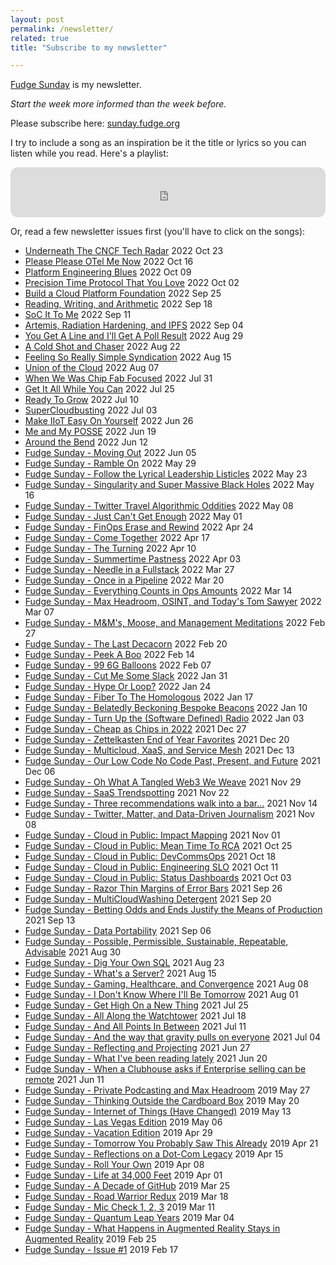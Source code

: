```yaml
---
layout: post
permalink: /newsletter/
related: true
title: "Subscribe to my newsletter"

---
```


[Fudge Sunday](https://sunday.fudge.org) is my newsletter. 

_Start the week more informed than the week before._

Please subscribe here: [sunday.fudge.org](https://sunday.fudge.org)

I try to include a song as an inspiration be it the title or lyrics so you can listen while you read. Here's a playlist:

<iframe style="border-radius:12px" src="https://open.spotify.com/embed/playlist/2ZALK6TiXvBVztITrrybkN?utm_source=generator" width="100%" height="80" frameBorder="0" allowfullscreen="" allow="autoplay; clipboard-write; encrypted-media; fullscreen; picture-in-picture"></iframe>

Or, read a few newsletter issues first (you'll have to click on the songs):

- [Underneath The CNCF Tech Radar](https://sunday.fudge.org/p/underneath-the-cncf-tech-radar) 2022 Oct 23
- [Please Please OTel Me Now](https://sunday.fudge.org/p/please-please-otel-me-now) 2022 Oct 16
- [Platform Engineering Blues](https://sunday.fudge.org/p/platform-engineering-blues) 2022 Oct 09
- [Precision Time Protocol That You Love](https://sunday.fudge.org/p/precision-time-protocol-that-you) 2022 Oct 02
- [Build a Cloud Platform Foundation](https://sunday.fudge.org/p/build-a-cloud-platform-foundation) 2022 Sep 25
- [Reading, Writing, and Arithmetic](https://sunday.fudge.org/p/reading-writing-and-arithmetic) 2022 Sep 18
- [SoC It To Me](https://sunday.fudge.org/p/soc-it-to-me) 2022 Sep 11
- [Artemis, Radiation Hardening, and IPFS](https://sunday.fudge.org/p/artemis-radiation-hardening-and-ipfs) 2022 Sep 04
- [You Get A Line and I'll Get A Poll Result](https://sunday.fudge.org/p/you-get-a-line-and-ill-get-a-poll) 2022 Aug 29
- [A Cold Shot and Chaser](https://sunday.fudge.org/p/a-cold-shot-and-chaser) 2022 Aug 22
- [Feeling So Really Simple Syndication](https://sunday.fudge.org/p/feeling-so-really-simple-syndication) 2022 Aug 15
- [Union of the Cloud](https://sunday.fudge.org/p/union-of-the-cloud) 2022 Aug 07
- [When We Was Chip Fab Focused](https://sunday.fudge.org/p/when-we-was-chip-fab-focused) 2022 Jul 31
- [Get It All While You Can](https://sunday.fudge.org/p/get-it-all-while-you-can) 2022 Jul 25
- [Ready To Grow](https://sunday.fudge.org/p/ready-to-grow) 2022 Jul 10
- [SuperCloudbusting](https://sunday.fudge.org/p/supercloudbusting) 2022 Jul 03
- [Make IIoT Easy On Yourself](https://sunday.fudge.org/p/make-iiot-easy-on-yourself) 2022 Jun 26
- [Me and My POSSE](https://sunday.fudge.org/p/me-and-my-posse) 2022 Jun 19
- [Around the Bend](https://sunday.fudge.org/p/around-the-bend) 2022 Jun 12
- [Fudge Sunday - Moving Out](https://sunday.fudge.org/issues/fudge-sunday-moving-out-1200494) 2022 Jun 05
- [Fudge Sunday - Ramble On](https://sunday.fudge.org/issues/fudge-sunday-ramble-on-1190923) 2022 May 29
- [Fudge Sunday - Follow the Lyrical Leadership Listicles](https://sunday.fudge.org/issues/fudge-sunday-follow-the-lyrical-leadership-listicles-1180965) 2022 May 23
- [Fudge Sunday - Singularity and Super Massive Black Holes](https://sunday.fudge.org/issues/fudge-sunday-singularity-and-super-massive-black-holes-1170410) 2022 May 16
- [Fudge Sunday - Twitter Travel Algorithmic Oddities](https://sunday.fudge.org/issues/fudge-sunday-twitter-travel-algorithmic-oddities-1160674) 2022 May 08
- [Fudge Sunday - Just Can't Get Enough](https://sunday.fudge.org/issues/fudge-sunday-just-can-t-get-enough-1149920) 2022 May 01
- [Fudge Sunday - FinOps Erase and Rewind](https://sunday.fudge.org/issues/fudge-sunday-finops-erase-and-rewind-1139224) 2022 Apr 24
- [Fudge Sunday - Come Together](https://sunday.fudge.org/issues/fudge-sunday-come-together-1128855) 2022 Apr 17
- [Fudge Sunday - The Turning](https://sunday.fudge.org/issues/fudge-sunday-the-turning-1118569) 2022 Apr 10
- [Fudge Sunday - Summertime Pastness](https://sunday.fudge.org/issues/fudge-sunday-summertime-pastness-1106534) 2022 Apr 03
- [Fudge Sunday - Needle in a Fullstack](https://sunday.fudge.org/issues/fudge-sunday-needle-in-a-fullstack-1094857) 2022 Mar 27
- [Fudge Sunday - Once in a Pipeline](https://sunday.fudge.org/issues/fudge-sunday-once-in-a-pipeline-1084136) 2022 Mar 20
- [Fudge Sunday - Everything Counts in Ops Amounts](https://sunday.fudge.org/issues/fudge-sunday-everything-counts-in-ops-amounts-1073115) 2022 Mar 14
- [Fudge Sunday - Max Headroom, OSINT, and Today's Tom Sawyer](https://sunday.fudge.org/issues/fudge-sunday-max-headroom-osint-and-today-s-tom-sawyer-1061607) 2022 Mar 07
- [Fudge Sunday - M&M's,  Moose, and Management Meditations](https://sunday.fudge.org/issues/fudge-sunday-m-m-s-moose-and-management-meditations-1049601) 2022 Feb 27
- [Fudge Sunday - The Last Decacorn](https://sunday.fudge.org/issues/fudge-sunday-the-last-decacorn-1038065) 2022 Feb 20
- [Fudge Sunday - Peek A Boo](https://sunday.fudge.org/issues/fudge-sunday-peek-a-boo-1026756) 2022 Feb 14
- [Fudge Sunday - 99 6G Balloons](https://sunday.fudge.org/issues/fudge-sunday-99-6g-balloons-1014217) 2022 Feb 07
- [Fudge Sunday - Cut Me Some Slack](https://sunday.fudge.org/issues/fudge-sunday-cut-me-some-slack-1003110) 2022 Jan 31
- [Fudge Sunday - Hype Or Loop?](https://sunday.fudge.org/issues/fudge-sunday-hype-or-loop-990633) 2022 Jan 24
- [Fudge Sunday - Fiber To The Homologous](https://sunday.fudge.org/issues/fudge-sunday-fiber-to-the-homologous-979171) 2022 Jan 17
- [Fudge Sunday - Belatedly Beckoning Bespoke Beacons](https://sunday.fudge.org/issues/fudge-sunday-belatedly-beckoning-bespoke-beacons-967743) 2022 Jan 10
- [Fudge Sunday - Turn Up the (Software Defined) Radio](https://sunday.fudge.org/issues/fudge-sunday-turn-up-the-software-defined-radio-957305) 2022 Jan 03
- [Fudge Sunday - Cheap as Chips in 2022](https://sunday.fudge.org/issues/fudge-sunday-cheap-as-chips-in-2022-946008) 2021 Dec 27
- [Fudge Sunday - Zettelkasten End of Year Favorites](https://sunday.fudge.org/issues/fudge-sunday-zettelkasten-end-of-year-favorites-930157) 2021 Dec 20
- [Fudge Sunday - Multicloud, XaaS, and Service Mesh](https://sunday.fudge.org/issues/fudge-sunday-multicloud-xaas-and-service-mesh-916747) 2021 Dec 13
- [Fudge Sunday - Our Low Code No Code Past, Present, and Future](https://sunday.fudge.org/issues/fudge-sunday-our-low-code-no-code-past-present-and-future-904238) 2021 Dec 06
- [Fudge Sunday - Oh What A Tangled Web3 We Weave](https://sunday.fudge.org/issues/fudge-sunday-oh-what-a-tangled-web3-we-weave-892450) 2021 Nov 29
- [Fudge Sunday - SaaS Trendspotting](https://sunday.fudge.org/issues/fudge-sunday-saas-trendspotting-877717) 2021 Nov 22
- [Fudge Sunday - Three recommendations walk into a bar...](https://sunday.fudge.org/issues/fudge-sunday-three-recommendations-walk-into-a-bar-847670) 2021 Nov 14
- [Fudge Sunday - Twitter, Matter, and Data-Driven Journalism](https://sunday.fudge.org/issues/fudge-sunday-twitter-matter-and-data-driven-journalism-836999) 2021 Nov 08
- [Fudge Sunday - Cloud in Public: Impact Mapping](https://sunday.fudge.org/issues/fudge-sunday-cloud-in-public-impact-mapping-826383) 2021 Nov 01
- [Fudge Sunday - Cloud in Public: Mean Time To RCA](https://sunday.fudge.org/issues/fudge-sunday-cloud-in-public-mean-time-to-rca-815545) 2021 Oct 25
- [Fudge Sunday - Cloud in Public: DevCommsOps](https://sunday.fudge.org/issues/fudge-sunday-cloud-in-public-devcommsops-805563) 2021 Oct 18
- [Fudge Sunday - Cloud in Public: Engineering SLO](https://sunday.fudge.org/issues/fudge-sunday-cloud-in-public-engineering-slo-794553) 2021 Oct 11
- [Fudge Sunday - Cloud in Public: Status Dashboards](https://sunday.fudge.org/issues/fudge-sunday-cloud-in-public-status-dashboards-783150) 2021 Oct 03
- [Fudge Sunday - Razor Thin Margins of Error Bars](https://sunday.fudge.org/issues/fudge-sunday-razor-thin-margins-of-error-bars-772573) 2021 Sep 26
- [Fudge Sunday - MultiCloudWashing Detergent](https://sunday.fudge.org/issues/fudge-sunday-multicloudwashing-detergent-762371) 2021 Sep 20
- [Fudge Sunday - Betting Odds and Ends Justify the Means of Production](https://sunday.fudge.org/issues/fudge-sunday-betting-odds-and-ends-justify-the-means-of-production-752134) 2021 Sep 13
- [Fudge Sunday - Data Portability](https://sunday.fudge.org/issues/fudge-sunday-data-portability-742573) 2021 Sep 06
- [Fudge Sunday - Possible, Permissible, Sustainable, Repeatable, Advisable](https://sunday.fudge.org/issues/fudge-sunday-possible-permissible-sustainable-repeatable-advisable-732793) 2021 Aug 30
- [Fudge Sunday - Dig Your Own SQL](https://sunday.fudge.org/issues/fudge-sunday-dig-your-own-sql-724435) 2021 Aug 23
- [Fudge Sunday - What's a Server?](https://sunday.fudge.org/issues/fudge-sunday-what-s-a-server-717468) 2021 Aug 15
- [Fudge Sunday - Gaming, Healthcare, and Convergence](https://sunday.fudge.org/issues/fudge-sunday-gaming-healthcare-and-convergence-709604) 2021 Aug 08
- [Fudge Sunday - I Don't Know Where I'll Be Tomorrow](https://sunday.fudge.org/issues/fudge-sunday-i-don-t-know-where-i-ll-be-tomorrow-679416) 2021 Aug 01
- [Fudge Sunday - Get High On a New Thing](https://sunday.fudge.org/issues/fudge-sunday-get-high-on-a-new-thing-679408) 2021 Jul 25
- [Fudge Sunday - All Along the Watchtower](https://sunday.fudge.org/issues/fudge-sunday-all-along-the-watchtower-679407) 2021 Jul 18
- [Fudge Sunday - And All Points In Between](https://sunday.fudge.org/issues/fudge-sunday-and-all-points-in-between-679406) 2021 Jul 11
- [Fudge Sunday - And the way that gravity pulls on everyone](https://sunday.fudge.org/issues/fudge-sunday-and-the-way-that-gravity-pulls-on-everyone-673047) 2021 Jul 04
- [Fudge Sunday - Reflecting and Projecting](https://sunday.fudge.org/issues/fudge-sunday-reflecting-and-projecting-664131) 2021 Jun 27
- [Fudge Sunday - What I've been reading lately](https://sunday.fudge.org/issues/fudge-sunday-what-i-ve-been-reading-lately-653166) 2021 Jun 20
- [Fudge Sunday - When a Clubhouse asks if Enterprise selling can be remote](https://sunday.fudge.org/issues/fudge-sunday-when-a-clubhouse-asks-if-enterprise-selling-can-be-remote-182287) 2021 Jun 11
- [Fudge Sunday - Private Podcasting and Max Headroom](https://sunday.fudge.org/issues/fudge-sunday-private-podcasting-and-max-headroom-179902) 2019 May 27
- [Fudge Sunday - Thinking Outside the Cardboard Box](https://sunday.fudge.org/issues/fudge-sunday-thinking-outside-the-cardboard-box-178680) 2019 May 20
- [Fudge Sunday - Internet of Things (Have Changed)](https://sunday.fudge.org/issues/fudge-sunday-internet-of-things-have-changed-177190) 2019 May 13
- [Fudge Sunday - Las Vegas Edition](https://sunday.fudge.org/issues/fudge-sunday-las-vegas-edition-175795) 2019 May 06
- [Fudge Sunday - Vacation Edition](https://sunday.fudge.org/issues/fudge-sunday-vacation-edition-174385) 2019 Apr 29
- [Fudge Sunday - Tomorrow You Probably Saw This Already](https://sunday.fudge.org/issues/fudge-sunday-tomorrow-you-probably-saw-this-already-173252) 2019 Apr 21
- [Fudge Sunday - Reflections on a Dot-Com Legacy](https://sunday.fudge.org/issues/fudge-sunday-reflections-on-a-dot-com-legacy-171926) 2019 Apr 15
- [Fudge Sunday - Roll Your Own](https://sunday.fudge.org/issues/fudge-sunday-roll-your-own-170346) 2019 Apr 08
- [Fudge Sunday - Life at 34,000 Feet](https://sunday.fudge.org/issues/fudge-sunday-life-at-34-000-feet-168800) 2019 Apr 01
- [Fudge Sunday - A Decade of GitHub](https://sunday.fudge.org/issues/fudge-sunday-a-decade-of-github-167088) 2019 Mar 25
- [Fudge Sunday - Road Warrior Redux](https://sunday.fudge.org/issues/fudge-sunday-road-warrior-redux-165427) 2019 Mar 18
- [Fudge Sunday - Mic Check 1, 2, 3](https://sunday.fudge.org/issues/fudge-sunday-mic-check-1-2-3-163812) 2019 Mar 11
- [Fudge Sunday - Quantum Leap Years](https://sunday.fudge.org/issues/fudge-sunday-quantum-leap-years-162530) 2019 Mar 04
- [Fudge Sunday -  What Happens in Augmented Reality Stays in Augmented Reality](https://sunday.fudge.org/issues/fudge-sunday-what-happens-in-augmented-reality-stays-in-augmented-reality-161204) 2019 Feb 25
- [Fudge Sunday - Issue #1](https://sunday.fudge.org/issues/fudge-sunday-issue-1-161193) 2019 Feb 17
